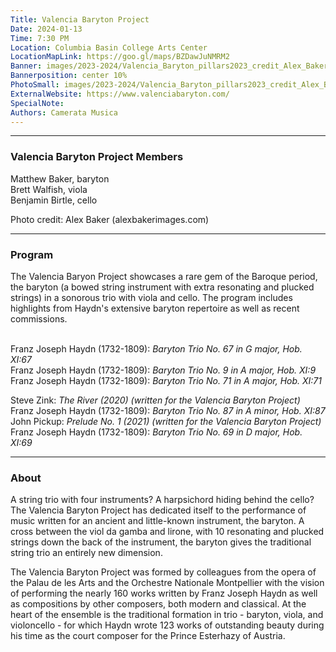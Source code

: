 ```yaml
---
Title: Valencia Baryton Project
Date: 2024-01-13
Time: 7:30 PM
Location: Columbia Basin College Arts Center
LocationMapLink: https://goo.gl/maps/BZDawJuNMRM2
Banner: images/2023-2024/Valencia_Baryton_pillars2023_credit_Alex_Baker_4x3_1920_updated.jpg
Bannerposition: center 10%
PhotoSmall: images/2023-2024/Valencia_Baryton_pillars2023_credit_Alex_Baker_4x3_400_updated.jpg
ExternalWebsite: https://www.valenciabaryton.com/
SpecialNote:
Authors: Camerata Musica
---
```


---

### Valencia Baryton Project Members

Matthew Baker, baryton <br/>
Brett Walfish, viola <br/>
Benjamin Birtle, cello <br/>

Photo credit: Alex Baker (alexbakerimages.com)

---

### Program

The Valencia Baryon Project showcases a rare gem of the Baroque period, the baryton (a bowed string instrument with extra resonating and plucked strings) in a sonorous trio with viola and cello.  The program includes highlights from Haydn's extensive baryton repertoire as well as recent commissions.  
<br/>


Franz Joseph Haydn (1732-1809):  *Baryton Trio No. 67 in G major, Hob. XI:67* <br/>
Franz Joseph Haydn (1732-1809):  *Baryton Trio No. 9 in A major, Hob. XI:9* <br/>
Franz Joseph Haydn (1732-1809):  *Baryton Trio No. 71 in A major, Hob. XI:71* <br/>

Steve Zink:  *The River (2020) (written for the Valencia Baryton Project)* <br/>
Franz Joseph Haydn (1732-1809):  *Baryton Trio No. 87 in A minor, Hob. XI:87* <br/>
John Pickup:  *Prelude No. 1 (2021) (written for the Valencia Baryton Project)* <br/>
Franz Joseph Haydn (1732-1809):  *Baryton Trio No. 69 in D major, Hob. XI:69* <br/>

---

### About

A string trio with four instruments? A harpsichord hiding behind the cello? The Valencia Baryton Project has dedicated itself to the performance of music written for an ancient and little-known instrument, the baryton. A cross between the viol da gamba and lirone, with 10 resonating and plucked strings down the back of the instrument, the baryton gives the traditional string trio an entirely new dimension.

The Valencia Baryton Project was formed by colleagues from the opera of the Palau de les Arts and the Orchestre Nationale Montpellier with the vision of performing the nearly 160 works written by Franz Joseph Haydn as well as compositions by other composers, both modern and classical. At the heart of the ensemble is the traditional formation in trio - baryton, viola, and violoncello - for which Haydn wrote 123 works of outstanding beauty during his time as the court composer for the Prince Esterhazy of Austria. 



